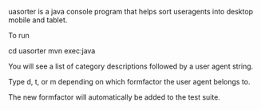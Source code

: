 uasorter is a java console program that helps sort useragents into desktop mobile and tablet.

To run

cd uasorter
mvn exec:java

You will see a list of category descriptions followed by a user agent string.

Type d, t, or m depending on which formfactor the user agent belongs to.

The new formfactor will automatically be added to the test suite.